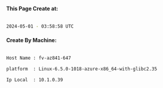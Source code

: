 
   
#### This Page Create at:

```bash

2024-05-01 - 03:58:58 UTC

```

#### Create By Machine:

```bash

Host Name : fv-az841-647

platform  : Linux-6.5.0-1018-azure-x86_64-with-glibc2.35

Ip Local  : 10.1.0.39

```

